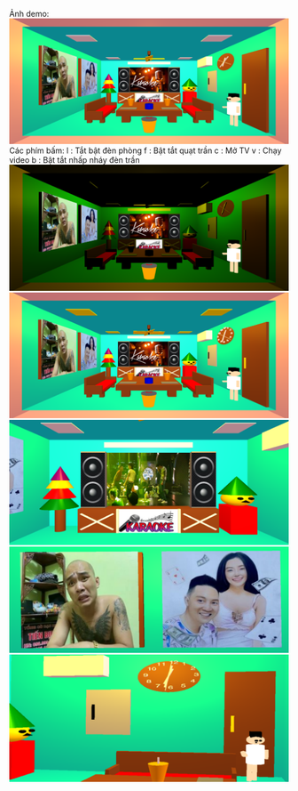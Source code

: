 Ảnh demo:
![alt text](image.png)  
Các phím bấm:
l : Tắt bật đèn phòng
f : Bật tắt quạt trần
c : Mở TV
v : Chạy video
b : Bật tắt nhấp nháy đèn trần
![alt text](image-1.png)  
![alt text](image-2.png)
![alt text](image-3.png)
![alt text](image-4.png)
![alt text](image-5.png)
